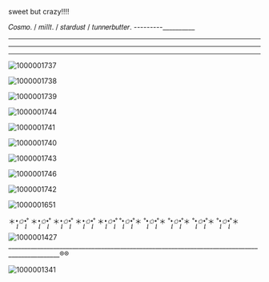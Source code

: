 sweet but crazy!!!! 

𝐶𝑜𝑠𝑚𝑜. / 𝑚𝑖𝑙𝑙𝑡. / 𝑠𝑡𝑎𝑟𝑑𝑢𝑠𝑡 / 𝑡𝑢𝑛𝑛𝑒𝑟𝑏𝑢𝑡𝑡𝑒𝑟. ---------__________

______
_______
_________

![1000001737](https://github.com/user-attachments/assets/24584ac3-0e2a-4045-9fec-26b3a38c3a30)

![1000001738](https://github.com/user-attachments/assets/219d62e3-22ae-40bb-aa2a-9e01179f5fef)

![1000001739](https://github.com/user-attachments/assets/c135f122-e1c3-4a0a-893a-e80203256539)

![1000001744](https://github.com/user-attachments/assets/aa8db5ae-374d-42dd-9a2b-1ef2e25237b0)

![1000001741](https://github.com/user-attachments/assets/55611594-6b72-4740-b05d-696d2c228daf)

![1000001740](https://github.com/user-attachments/assets/509121af-6f0d-45e4-815b-33e9d25fd35f)

![1000001743](https://github.com/user-attachments/assets/11f8c85b-a67a-4f61-9ac5-706db07d4a59)

![1000001746](https://github.com/user-attachments/assets/da0417b1-75da-4dfc-85ff-fe96881e292b)

 ![1000001742](https://github.com/user-attachments/assets/c8eb774b-619b-4a33-a28f-43d8f2e839d1)

![1000001651](https://github.com/user-attachments/assets/14440809-f02d-4763-9636-0ba225404079)

＊*•̩̩͙✩•̩̩͙*˚ ＊*•̩̩͙✩•̩̩͙*˚ ＊*•̩̩͙✩•̩̩͙*˚ ＊*•̩̩͙✩•̩̩͙*˚ ＊*•̩̩͙✩•̩̩͙*˚  ˚*•̩̩͙✩•̩̩͙*˚＊ ˚*•̩̩͙✩•̩̩͙*˚＊ ˚*•̩̩͙✩•̩̩͙*˚＊ ˚*•̩̩͙✩•̩̩͙*˚＊ ˚*•̩̩͙✩•̩̩͙*˚＊




![1000001427](https://github.com/user-attachments/assets/eb7bb419-9c09-4b2a-8dad-475b4a8bf6f0)
______________________________________________________________________________________________®®

![1000001341](https://github.com/user-attachments/assets/c965e0f5-89ec-45da-9044-c856811fa555)
